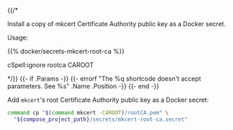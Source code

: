 {{/*

Install a copy of mkcert Certificate Authority public key as a Docker secret.

Usage:

{{% docker/secrets-mkcert-root-ca %}}

cSpell:ignore rootca CAROOT

*/}}
{{- if .Params -}}
  {{-
    errorf
    "The %q shortcode doesn't accept parameters. See %s"
    .Name .Position
  -}}
{{- end -}}

Add `mkcert`'s root Certificate Authority public key as a Docker secret:

```bash
command cp "$(command mkcert -CAROOT)/rootCA.pem" \
  "${compose_project_path}/secrets/mkcert-root-ca.secret"
```
